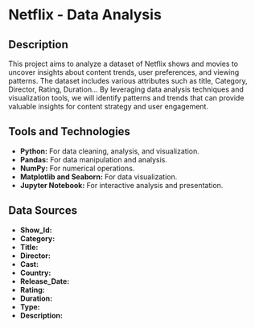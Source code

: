 <h1>Netflix - Data Analysis</h1>


<h2>Description</h2>
This project aims to analyze a dataset of Netflix shows and movies to uncover insights about content trends, user preferences, and viewing patterns. The dataset includes various attributes such as title, Category, Director, Rating, Duration... By leveraging data analysis techniques and visualization tools, we will identify patterns and trends that can provide valuable insights for content strategy and user engagement.
<br />


<h2>Tools and Technologies</h2>
<ul>
    <li><b>Python:</b> For data cleaning, analysis, and visualization.</li>
    <li><b>Pandas:</b> For data manipulation and analysis.</li>
    <li><b>NumPy:</b> For numerical operations.</li>
    <li><b>Matplotlib and Seaborn:</b> For data visualization.</li>
    <li><b>Jupyter Notebook:</b> For interactive analysis and presentation.</li>
</ul>

<h2>Data Sources</h2>
<ul>
    <li><b>Show_Id:</b></li>
    <li><b>Category:</b></li>
    <li><b>Title:</b></li>
    <li><b>Director:</b></li>
    <li><b>Cast:</b></li>
    <li><b>Country:</b></li>
    <li><b>Release_Date:</b></li>
    <li><b>Rating:</b></li>
    <li><b>Duration:</b></li>
    <li><b>Type:</b></li>
    <li><b>Description:</b></li>
</ul>



									
